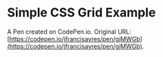 # Simple CSS Grid Example

A Pen created on CodePen.io. Original URL: [https://codepen.io/jfrancisayres/pen/gjMWGb](https://codepen.io/jfrancisayres/pen/gjMWGb).

